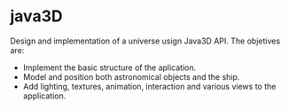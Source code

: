 # java3D
Design and implementation of a universe usign Java3D API. The objetives are:

- Implement the basic structure of the aplication.
- Model and position both astronomical objects and the ship. 
- Add lighting, textures, animation, interaction and various views to the application.

